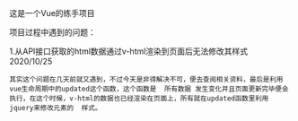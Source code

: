 这是一个Vue的练手项目

项目过程中遇到的问题：

1.从API接口获取的html数据通过v-html渲染到页面后无法修改其样式 2020/10/25
    
    其实这个问题在几天前就又遇到，不过今天是非得解决不可，便去查阅相关资料，最后是利用vue生命周期中的updated这个函数，这个函数是  所有数据 发生变化并且页面更新完毕便会执行，在这个时候，v-html的数据也已经渲染在页面上，所有就在updated函数里利用jquery来修改元素的  样式。